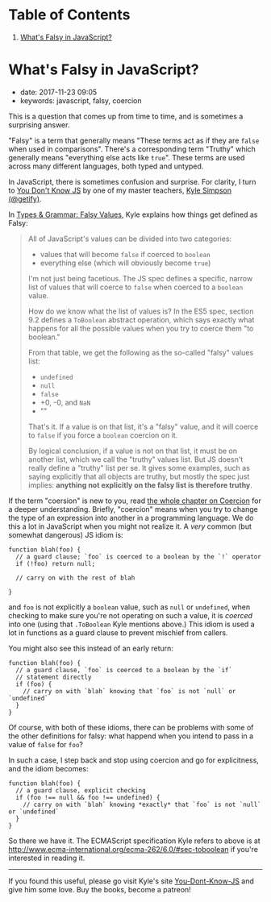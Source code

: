 
# Table of Contents

1.  [What's Falsy in JavaScript?](#whats-falsy-in-javascript)


<a id="whats-falsy-in-javascript"></a>

# What's Falsy in JavaScript?

-   date: 2017-11-23 09:05
-   keywords: javascript, falsy, coercion

This is a question that comes up from time to time, and is sometimes a surprising answer.

"Falsy" is a term that generally means "These terms act as if they are `false` when used in comparisons". There's a corresponding term "Truthy" which generally means "everything else acts like `true`". These terms are used across many different languages, both typed and untyped.

In JavaScript, there is sometimes confusion and surprise. For clarity, I turn to [You Don't Know JS](https://github.com/getify/You-Dont-Know-JS) by one of my master teachers, [Kyle Simpson (@getify)](<https://github.com/getify/You-Dont-Know-JS>).

In [Types & Grammar: Falsy Values](https://github.com/getify/You-Dont-Know-JS/blob/master/types%20%26%20grammar/ch4.md#falsy-values), Kyle explains how things get defined as Falsy:

> All of JavaScript's values can be divided into two categories:
> 
> -   values that will become `false` if coerced to `boolean`
> -   everything else (which will obviously become `true`)
> 
> I'm not just being facetious. The JS spec defines a specific, narrow list of values that will coerce to `false` when coerced to a `boolean` value.
> 
> How do we know what the list of values is? In the ES5 spec, section 9.2 defines a `ToBoolean` abstract operation, which says exactly what happens for all the possible values when you try to coerce them "to boolean."
> 
> From that table, we get the following as the so-called "falsy" values list:
> 
> -   `undefined`
> -   `null`
> -   `false`
> -   +0, -0, and `NaN`
> -   ""
> 
> That's it. If a value is on that list, it's a "falsy" value, and it will coerce to `false` if you force a `boolean` coercion on it.
> 
> By logical conclusion, if a value is not on that list, it must be on another list, which we call the "truthy" values list. But JS doesn't really define a "truthy" list per se. It gives some examples, such as saying explicitly that all objects are truthy, but mostly the spec just implies: **anything not explicitly on the falsy list is therefore truthy**.

If the term "coersion" is new to you, read [the whole chapter on Coercion](https://github.com/getify/You-Dont-Know-JS/blob/master/types%20%26%20grammar/ch4.md#falsy-values) for a deeper understanding. Briefly, "coercion" means when you try to change the type of an expression into another in a programming language. We do this a lot in JavaScript when you might not realize it. A *very* common (but somewhat dangerous) JS idiom is:

    function blah(foo) {
      // a guard clause; `foo` is coerced to a boolean by the `!` operator
      if (!foo) return null;
    
      // carry on with the rest of blah
    
    }

and `foo` is not explicitly a `boolean` value, such as `null` or `undefined`, when checking to make sure you're not operating on such a value, it is *coerced* into one (using that `.ToBoolean` Kyle mentions above.) This idiom is used a lot in functions as a guard clause to prevent mischief from callers.

You might also see this instead of an early return:

    function blah(foo) {
      // a guard clause, `foo` is coerced to a boolean by the `if`
      // statement directly
      if (foo) {
        // carry on with `blah` knowing that `foo` is not `null` or `undefined`
      }
    }

Of course, with both of these idioms, there can be problems with some of the other definitions for falsy: what happend when you intend to pass in a value of `false` for `foo`?

In such a case, I step back and stop using coercion and go for explicitness, and the idiom becomes:

    function blah(foo) {
      // a guard clause, explicit checking
      if (foo !== null && foo !== undefined) {
        // carry on with `blah` knowing *exactly* that `foo` is not `null` or `undefined`
      }
    }

So there we have it. The ECMAScript specification Kyle refers to above is at <http://www.ecma-international.org/ecma-262/6.0/#sec-toboolean> if you're interested in reading it.

---

If you found this useful, please go visit Kyle's site [You-Dont-Know-JS](https://github.com/getify/You-Dont-Know-JS) and give him some love. Buy the books, become a patreon!

